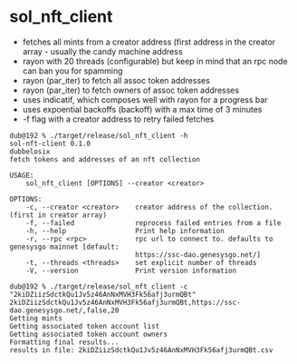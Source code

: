 # sol_nft_client
* fetches all mints from a creator address (first address in the creator array - usually the candy machine address
* rayon with 20 threads (configurable) but keep in mind that an rpc node can ban you for spamming
* rayon (par_iter) to fetch all assoc token addresses
* rayon (par_iter) to fetch owners of assoc token addresses
* uses indicatif, which composes well with rayon for a progress bar
* uses expoential backoffs (backoff) with a max time of 3 minutes
* -f flag with a creator address to retry failed fetches

```
dub@192 % ./target/release/sol_nft_client -h
sol-nft-client 0.1.0
dubbelosix
fetch tokens and addresses of an nft collection

USAGE:
    sol_nft_client [OPTIONS] --creator <creator>

OPTIONS:
    -c, --creator <creator>    creator address of the collection. (first in creator array)
    -f, --failed               reprocess failed entries from a file
    -h, --help                 Print help information
    -r, --rpc <rpc>            rpc url to connect to. defaults to genesysgo mainnet [default:
                               https://ssc-dao.genesysgo.net/]
    -t, --threads <threads>    set explicit number of threads
    -V, --version              Print version information
```

```
dub@192 % ./target/release/sol_nft_client -c "2kiDZiizSdctkQu1Jv5z46AnNxMVH3Fk56afj3urmQBt"
2kiDZiizSdctkQu1Jv5z46AnNxMVH3Fk56afj3urmQBt,https://ssc-dao.genesysgo.net/,false,20
Getting mints
Getting associated token account list
Getting associated token account owners
Formatting final results...
results in file: 2kiDZiizSdctkQu1Jv5z46AnNxMVH3Fk56afj3urmQBt.csv
```    

